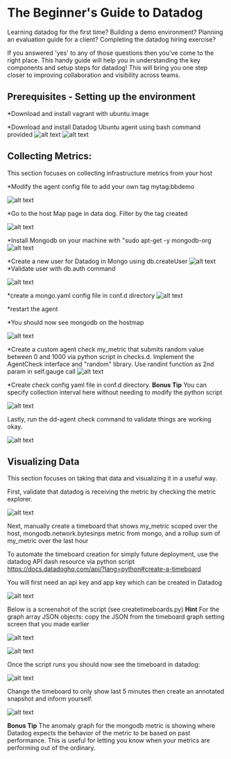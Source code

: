 # The Beginner's Guide to Datadog

Learning datadog for the first time? Building a demo environment? Planning an evaluation guide for a client? Completing the datadog hiring exercise?

If you answered 'yes' to any of those questions then you've come to the right place. This handy guide will help you in understanding the key components and setup steps for datadog! This will bring you one step closer to improving collaboration and visibility across teams. 

## Prerequisites - Setting up the environment

*Download and install vagrant with ubuntu image

*Download and install Datadog Ubuntu agent using bash command provided
![alt text](screenshots/1_Prereq_1.png)
![alt text](screenshots/1_Prereq_2.png)

## Collecting Metrics:

This section focuses on collecting infrastructure metrics from your host

*Modify the agent config file to add your own tag mytag:bbdemo

![alt text](screenshots/2_Collect_1.png)

*Go to the host Map page in data dog. Filter by the tag created

![alt text](screenshots/2_Collect_2.png)

*Install Mongodb on your machine with "sudo apt-get -y mongodb-org
![alt text](screenshots/2_Collect_3.png)

*Create a new user for Datadog in Mongo using db.createUser 
![alt text](screenshots/2_Collect_4.png)
*Validate user with db.auth command

![alt text](screenshots/2_Collect_5.png)

*create a mongo.yaml config file in conf.d directory
![alt text](screenshots/2_Collect_6.png)

*restart the agent

*You should now see mongodb on the hostmap

![alt text](screenshots/2_Collect_7.png)


*Create a custom agent check my_metric that submits random value between 0 and 1000 via python script in checks.d. Implement the AgentCheck interface and "random" library. Use randint function as 2nd param in self.gauge call
![alt text](screenshots/2_Collect_8.png)

*Create check config yaml file in conf.d directory. **Bonus Tip** You can specify collection interval here without needing to modify the python script

![alt text](screenshots/2_Collect_9.png)

Lastly, run the dd-agent check command to validate things are working okay.

![alt text](screenshots/2_Collect_10.png)

## Visualizing Data

This section focuses on taking that data and visualizing it in a useful way.

First, validate that datadog is receiving the metric by checking the metric explorer.

![alt text](screenshots/3_Visualize_1.png)

Next, manually create a timeboard that shows my_metric scoped over the host, mongodb.network.bytesinps metric from mongo, and a rollup sum of my_metric over the last hour

To automate the timeboard creation for simply future deployment, use the datadog API dash resource via python script https://docs.datadoghq.com/api/?lang=python#create-a-timeboard

You will first need an api key and app key which can be created in Datadog

![alt text](screenshots/3_Visualize_2.png)

Below is a screenshot of the script (see createtimeboards.py) **Hint** For the graph array JSON objects: copy the JSON from the timeboard graph setting screen that you made earlier

![alt text](screenshots/3_Visualize_3.png)

![alt text](screenshots/3_Visualize_4.png)

Once the script runs you should now see the timeboard in datadog:

![alt text](screenshots/3_Visualize_5.png)

Change the timeboard to only show last 5 minutes then create an annotated snapshot and inform yourself.

![alt text](screenshots/3_Visualize_7.png)

**Bonus Tip** The anomaly graph for the mongodb metric is showing where Datadog expects the behavior of the metric to be based on past performance. This is useful for letting you know when your metrics are performing out of the ordinary.

